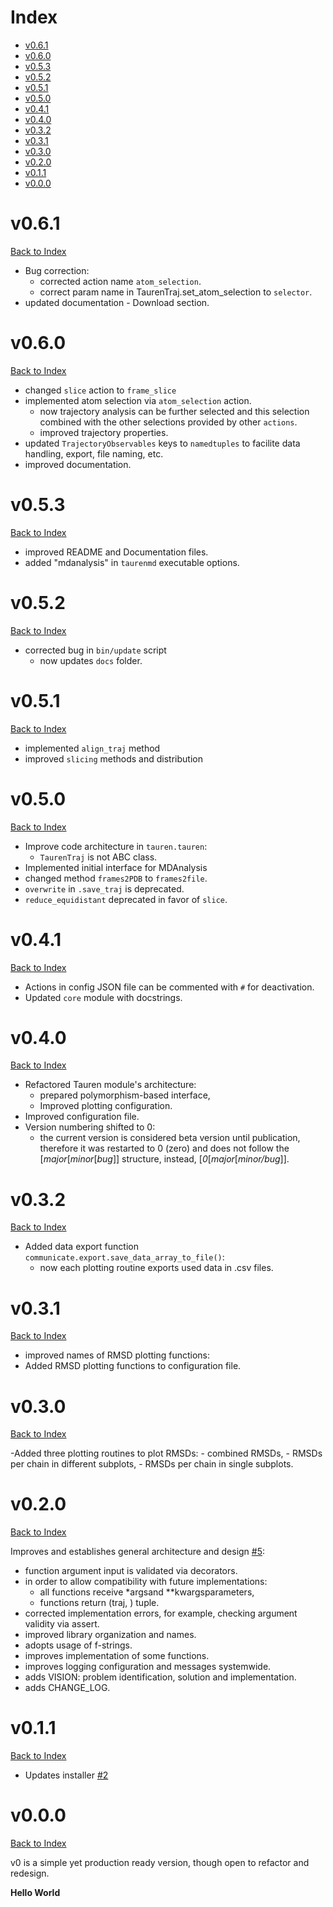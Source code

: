 # Index

- [v0.6.1](https://github.com/joaomcteixeira/Tauren-MD/blob/master/CHANGE_LOG.md#v061)
- [v0.6.0](https://github.com/joaomcteixeira/Tauren-MD/blob/master/CHANGE_LOG.md#v060)
- [v0.5.3](https://github.com/joaomcteixeira/Tauren-MD/blob/master/CHANGE_LOG.md#v053)
- [v0.5.2](https://github.com/joaomcteixeira/Tauren-MD/blob/master/CHANGE_LOG.md#v052)
- [v0.5.1](https://github.com/joaomcteixeira/Tauren-MD/blob/master/CHANGE_LOG.md#v051)
- [v0.5.0](https://github.com/joaomcteixeira/Tauren-MD/blob/master/CHANGE_LOG.md#v050)
- [v0.4.1](https://github.com/joaomcteixeira/Tauren-MD/blob/master/CHANGE_LOG.md#v041)
- [v0.4.0](https://github.com/joaomcteixeira/Tauren-MD/blob/master/CHANGE_LOG.md#v040)
- [v0.3.2](https://github.com/joaomcteixeira/Tauren-MD/blob/master/CHANGE_LOG.md#v032)
- [v0.3.1](https://github.com/joaomcteixeira/Tauren-MD/blob/master/CHANGE_LOG.md#v031)
- [v0.3.0](https://github.com/joaomcteixeira/Tauren-MD/blob/master/CHANGE_LOG.md#v030)
- [v0.2.0](https://github.com/joaomcteixeira/Tauren-MD/blob/master/CHANGE_LOG.md#v020)
- [v0.1.1](https://github.com/joaomcteixeira/Tauren-MD/blob/master/CHANGE_LOG.md#v011)
- [v0.0.0](https://github.com/joaomcteixeira/Tauren-MD/blob/master/CHANGE_LOG.md#v000)

# v0.6.1
[Back to Index][1]

- Bug correction:
  - corrected action name `atom_selection`.
  - correct param name in TaurenTraj.set_atom_selection to `selector`.
- updated documentation - Download section.

# v0.6.0
[Back to Index][1]

- changed `slice` action to `frame_slice`
- implemented atom selection via `atom_selection` action.
  - now trajectory analysis can be further selected and this selection combined with the other selections provided by other `actions`.
  - improved trajectory properties.
- updated `TrajectoryObservables` keys to `namedtuples` to facilite data handling, export, file naming, etc.
- improved documentation.

# v0.5.3
[Back to Index][1]

- improved README and Documentation files.
- added "mdanalysis" in `taurenmd` executable options.

# v0.5.2
[Back to Index][1]

- corrected bug in `bin/update` script
  - now updates `docs` folder.

# v0.5.1
[Back to Index][1]

- implemented `align_traj` method
- improved `slicing` methods and distribution

# v0.5.0
[Back to Index][1]

- Improve code architecture in `tauren.tauren`:
  - `TaurenTraj` is not ABC class.
- Implemented initial interface for MDAnalysis
- changed method `frames2PDB` to `frames2file`.
- `overwrite` in `.save_traj` is deprecated.
- `reduce_equidistant` deprecated in favor of `slice`.

# v0.4.1
[Back to Index][1]

- Actions in config JSON file can be commented with `#` for deactivation.
- Updated `core` module with docstrings.

# v0.4.0
[Back to Index][1]

- Refactored Tauren module's architecture:
  - prepared polymorphism-based interface,
  - Improved plotting configuration.
- Improved configuration file.
- Version numbering shifted to 0:
  - the current version is considered beta version until publication, therefore it was restarted to 0 (zero) and does not follow the [_major_[_minor_[_bug_]] structure, instead, [_0_[_major_[_minor/bug_]].

# v0.3.2
[Back to Index][1]

- Added data export function `communicate.export.save_data_array_to_file()`:
  - now each plotting routine exports used data in .csv files.

# v0.3.1
[Back to Index][1]

- improved names of RMSD plotting functions:
- Added RMSD plotting functions to configuration file.


# v0.3.0
[Back to Index][1]

-Added three plotting routines to plot RMSDs:
    - combined RMSDs,
    - RMSDs per chain in different subplots,
    - RMSDs per chain in single subplots.

# v0.2.0
[Back to Index][1]

Improves and establishes general architecture and design [#5](https://github.com/joaomcteixeira/Tauren-MD/pull/5):

- function argument input is validated via decorators.
- in order to allow compatibility with future implementations:
    - all functions receive *argsand **kwargsparameters,
    - functions return (traj, ) tuple.
- corrected implementation errors, for example, checking argument validity via assert.
- improved library organization and names.
- adopts usage of f-strings.
- improves implementation of some functions.
- improves logging configuration and messages systemwide.
- adds VISION: problem identification, solution and implementation.
- adds CHANGE_LOG.

# v0.1.1
[Back to Index][1]

- Updates installer [#2](https://github.com/joaomcteixeira/Tauren-MD/pull/2)

# v0.0.0
[Back to Index][1]

v0 is a simple yet production ready version, though open to refactor and redesign.

**Hello World**


[1]: https://github.com/joaomcteixeira/Tauren-MD/blob/master/CHANGE_LOG.md#Index
